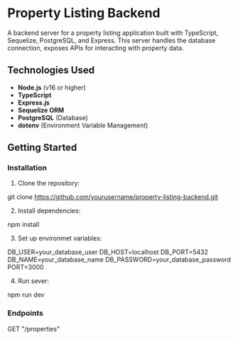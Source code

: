 # Property Listing Backend

A backend server for a property listing application built with TypeScript, Sequelize, PostgreSQL, and Express. This server handles the database connection, exposes APIs for interacting with property data.

## Technologies Used
- **Node.js** (v16 or higher)
- **TypeScript**
- **Express.js**
- **Sequelize ORM**
- **PostgreSQL** (Database)
- **dotenv** (Environment Variable Management)
  
## Getting Started

### Installation

1. Clone the repository:

git clone https://github.com/yourusername/property-listing-backend.git


2. Install dependencies:

npm install

3. Set up environmet variables:

DB_USER=your_database_user
DB_HOST=localhost
DB_PORT=5432
DB_NAME=your_database_name
DB_PASSWORD=your_database_password
PORT=3000

4. Run sever:
   
npm run dev

### Endpoints
GET "/properties"